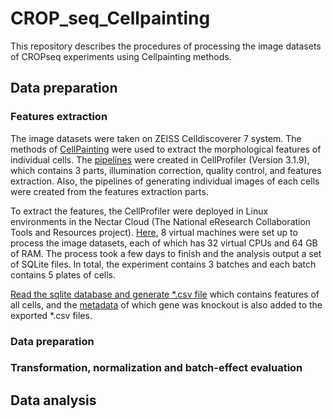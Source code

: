# CROP_seq_Cellpainting
This repository describes the procedures of processing the image datasets of CROPseq experiments using Cellpainting methods.
## Data preparation
### Features extraction
 The image datasets were taken on ZEISS Celldiscoverer 7 system. The methods of [CellPainting](https://www.ncbi.nlm.nih.gov/pmc/articles/PMC5223290/) were used to extract the morphological features of individual cells. The [pipelines](Pipelines/) were created in CellProfiler (Version 3.1.9), which contains 3 parts, illumination correction, quality control, and features extraction. Also, the pipelines of generating individual images of each cells were created from the features extraction parts.

To extract the features, the CellProfiler were deployed in Linux environments in the Nectar Cloud (The National eResearch Collaboration Tools and Resources project). [Here](NectarSetup/), 8 virtual machines were set up to process the image datasets, each of which has 32 virtual CPUs and 64 GB of RAM. The process took a few days to finish and the analysis output a set of SQLite files. In total, the experiment contains 3 batches and each batch contains 5 plates of cells. 

[Read the sqlite database and generate *.csv file](R/Read_sql_database_CP.R) which contains features of all cells, and the [metadata](metadata/) of which gene was knockout is also added to the exported *.csv files.  


### Data preparation

### Transformation, normalization and batch-effect evaluation
## Data analysis
###
